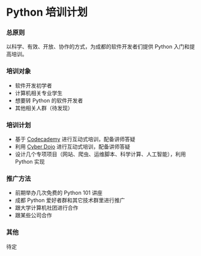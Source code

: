 # Python 培训计划

### 总原则

以科学、有效、开放、协作的方式，为成都的软件开发者们提供 Python 入门和提高培训。

### 培训对象

- 软件开发初学者
- 计算机相关专业学生
- 想要转 Python 的软件开发者
- 其他相关人群（待发现）

### 培训计划

- 基于 [Codecademy](https://www.codecademy.com/learn) 进行互动式培训，配备讲师答疑
- 利用 [Cyber Dojo](https://github.com/cyber-dojo/cyber-dojo) 进行互动式培训，配备讲师答疑
- 设计几个专项项目（网站、爬虫、运维脚本、科学计算、人工智能），利用 Python 实现

### 推广方法

- 前期举办几次免费的 Python 101 讲座
- 成都 Python 爱好者群和其它技术群里进行推广
- 跟大学计算机社团进行合作
- 跟某些公司合作

### 其他

待定